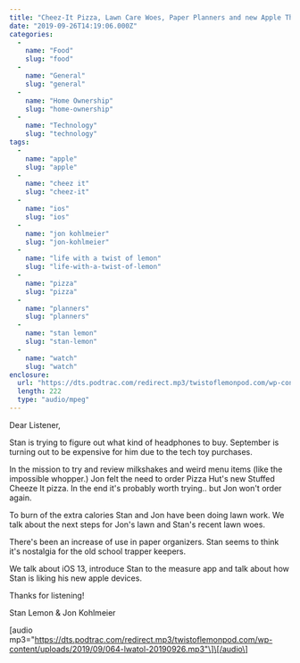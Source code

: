 ```yaml
---
title: "Cheez-It Pizza, Lawn Care Woes, Paper Planners and new Apple Things"
date: "2019-09-26T14:19:06.000Z"
categories: 
  - 
    name: "Food"
    slug: "food"
  - 
    name: "General"
    slug: "general"
  - 
    name: "Home Ownership"
    slug: "home-ownership"
  - 
    name: "Technology"
    slug: "technology"
tags: 
  - 
    name: "apple"
    slug: "apple"
  - 
    name: "cheez it"
    slug: "cheez-it"
  - 
    name: "ios"
    slug: "ios"
  - 
    name: "jon kohlmeier"
    slug: "jon-kohlmeier"
  - 
    name: "life with a twist of lemon"
    slug: "life-with-a-twist-of-lemon"
  - 
    name: "pizza"
    slug: "pizza"
  - 
    name: "planners"
    slug: "planners"
  - 
    name: "stan lemon"
    slug: "stan-lemon"
  - 
    name: "watch"
    slug: "watch"
enclosure: 
  url: "https://dts.podtrac.com/redirect.mp3/twistoflemonpod.com/wp-content/uploads/2019/09/064-lwatol-20190926.mp3"
  length: 222
  type: "audio/mpeg"
---
```


Dear Listener,

Stan is trying to figure out what kind of headphones to buy. September is turning out to be expensive for him due to the tech toy purchases.

In the mission to try and review milkshakes and weird menu items (like the impossible whopper.) Jon felt the need to order Pizza Hut's new Stuffed Cheeze It pizza. In the end it's probably worth trying.. but Jon won't order again.

To burn of the extra calories Stan and Jon have been doing lawn work. We talk about the next steps for Jon's lawn and Stan's recent lawn woes.

There's been an increase of use in paper organizers. Stan seems to think it's nostalgia for the old school trapper keepers.

We talk about iOS 13, introduce Stan to the measure app and talk about how Stan is liking his new apple devices.

Thanks for listening!

Stan Lemon & Jon Kohlmeier

\[audio mp3="https://dts.podtrac.com/redirect.mp3/twistoflemonpod.com/wp-content/uploads/2019/09/064-lwatol-20190926.mp3"\]\[/audio\]
